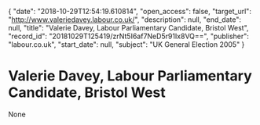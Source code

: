 {
  "date": "2018-10-29T12:54:19.610814", 
  "open_access": false, 
  "target_url": "http://www.valeriedavey.labour.co.uk/", 
  "description": null, 
  "end_date": null, 
  "title": "Valerie Davey, Labour Parliamentary Candidate, Bristol West", 
  "record_id": "20181029T125419/zrNt5I6af7NeD5r91Ix8VQ==", 
  "publisher": "labour.co.uk", 
  "start_date": null, 
  "subject": "UK General Election 2005"
}

# Valerie Davey, Labour Parliamentary Candidate, Bristol West

None